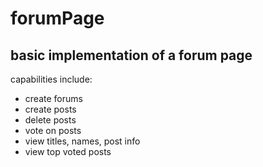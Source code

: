 # forumPage
## basic implementation of a forum page
capabilities include:
- create forums
- create posts
- delete posts
- vote on posts
- view titles, names, post info
- view top voted posts
